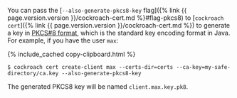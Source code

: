 You can pass the [`--also-generate-pkcs8-key` flag]({% link {{ page.version.version }}/cockroach-cert.md %}#flag-pkcs8) to [`cockroach cert`]({% link {{ page.version.version }}/cockroach-cert.md %}) to generate a key in [PKCS#8 format](https://tools.ietf.org/html/rfc5208), which is the standard key encoding format in Java. For example, if you have the user `max`:

{% include_cached copy-clipboard.html %}
~~~ shell
$ cockroach cert create-client max --certs-dir=certs --ca-key=my-safe-directory/ca.key --also-generate-pkcs8-key
~~~

The generated PKCS8 key will be named `client.max.key.pk8`.
